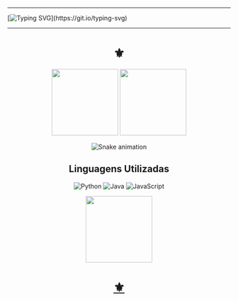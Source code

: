 ### 
---

[![Typing SVG](https://readme-typing-svg.demolab.com?font=Bungee+Spice&pause=1000&center=true&vCenter=true&width=560&lines=Seja+bem-vindo.+N%C3%A3o+repare+a+bagun%C3%A7a.)](https://git.io/typing-svg)
- - -
<h1 align="center">⚜</h1>
  <div align="center">
<img height="150em" src="https://github-readme-stats.vercel.app/api?username=KailaneGomesS&show_icons=true&theme=merko&include_all_commits=true&count_private=true"/>
<img height="150em" src="https://github-readme-streak-stats.herokuapp.com/?user=KailaneGomesS&theme=merko"/>

![Snake animation](https://github.com/LuigiGF/LuigiGF/blob/output/github-contribution-grid-snake.svg)
## Linguagens Utilizadas
<div align="center">



![Python](https://img.shields.io/badge/python-3670A0?style=for-the-badge&logo=python&logoColor=ffdd54) ![Java](https://img.shields.io/badge/java-%23ED8B00.svg?style=for-the-badge&logo=openjdk&logoColor=white) ![JavaScript](https://img.shields.io/badge/javascript-%23323330.svg?style=for-the-badge&logo=javascript&logoColor=%23F7DF1E)

</div>
<div align="center">
<a href="https://github.com/KailaneGomesS">
<img height="150em" src="https://github-readme-stats.vercel.app/api/top-langs/?username=KailaneGomesS&theme=merko"/> 
</div>

</div>
</div>
<h1 align="center">⚜</h1>
<!--

<a href="https://metrics.lecoq.io/insights/KailaneGomesS" target="_blank" rel="noreferrer"><img height="27.5em" src="https://user-images.githubusercontent.com/86871991/178090011-2be9a8c0-ad68-4e7d-8568-6256d8178a28.png"></img></a>


**KailaneGomesS/KailaneGomesS** is a ✨ _special_ ✨ repository because its `README.md` (this file) appears on your GitHub profile.

Here are some ideas to get you started:

- 🔭 I’m currently working on ...
- 🌱 I’m currently learning ...
- 👯 I’m looking to collaborate on ...
- 🤔 I’m looking for help with ...
- 💬 Ask me about ...
- 📫 How to reach me: ...
- 😄 Pronouns: ...
- ⚡ Fun fact: ...
-->
